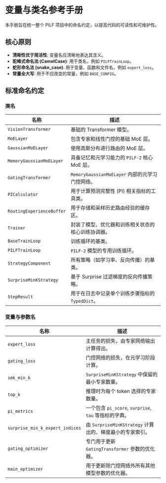 # 变量与类名参考手册

本手册旨在统一整个 PILF 项目中的命名约定，以提高代码的可读性和可维护性。

## 核心原则

- **清晰性优于简洁性**: 变量名应清晰地表达其含义。
- **驼峰式命名法 (CamelCase)**: 用于类名，例如 `PILFTrainLoop`。
- **蛇形命名法 (snake_case)**: 用于变量、函数和文件名，例如 `expert_loss`。
- **常量全大写**: 用于不应改变的常量，例如 `BASE_CONFIG`。

## 标准命名约定

### 类名

| 名称 | 描述 |
| --- | --- |
| `VisionTransformer` | 基础的 Transformer 模型。 |
| `MoELayer` | 包含专家和线性门控的基础 MoE 层。 |
| `GaussianMoELayer` | 使用高斯分布进行路由的 MoE 层。 |
| `MemoryGaussianMoELayer` | 具备记忆和元学习能力的 `PILF-2` 核心 MoE 层。 |
| `GatingTransformer` | `MemoryGaussianMoELayer` 内部的元学习门控网络。 |
| `PICalculator` | 用于计算预测完整性 (PI) 相关指标的工具类。 |
| `RoutingExperienceBuffer` | 用于存储和采样历史路由经验的缓存区。 |
| `Trainer` | 封装了模型、优化器和训练相关状态的核心训练协调器。 |
| `BaseTrainLoop` | 训练循环的基类。 |
| `PILFTrainLoop` | `PILF-2` 模型的专用训练循环。 |
| `StrategyComponent` | 所有策略（如学习率、反向传播）的基类。 |
| `SurpriseMinKStrategy` | 基于 Surprise 过滤梯度的反向传播策略。 |
| `StepResult` | 用于在日志中记录单个训练步骤指标的 `TypedDict`。 |

### 变量与参数名

| 名称 | 描述 |
| --- | --- |
| `expert_loss` | 主任务的损失，由专家网络输出计算得出。 |
| `gating_loss` | 门控网络的损失，在元学习阶段计算。 |
| `smk_min_k` | `SurpriseMinKStrategy` 中保留的最小专家数量。 |
| `top_k` | 推理时为每个 token 选择的专家数量。 |
| `pi_metrics` | 一个包含 `pi_score`, `surprise`, `tau` 等指标的字典。 |
| `surprise_min_k_expert_indices` | 由 `SurpriseMinKStrategy` 计算出的、梯度最小的专家索引。 |
| `gating_optimizer` | 专门用于更新 `GatingTransformer` 参数的优化器。 |
| `main_optimizer` | 用于更新除门控网络外所有其他模型参数的优化器。 |
